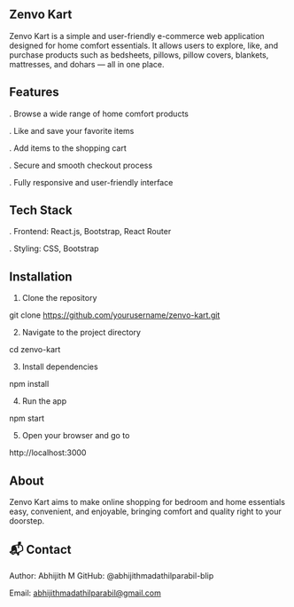 ## Zenvo Kart
   Zenvo Kart is a simple and user-friendly e-commerce web application designed for home comfort essentials. It allows users to explore, like, and purchase products       such as bedsheets, pillows, pillow covers, blankets, mattresses, and dohars — all in one place.
   
## Features
   . Browse a wide range of home comfort products

   . Like and save your favorite items

   . Add items to the shopping cart

   . Secure and smooth checkout process

   . Fully responsive and user-friendly interface

## Tech Stack
   . Frontend: React.js, Bootstrap, React Router

   . Styling: CSS, Bootstrap   

## Installation  

   1) Clone the repository

   git clone https://github.com/yourusername/zenvo-kart.git

   2) Navigate to the project directory

   cd zenvo-kart

   3) Install dependencies

   npm install

   4) Run the app

   npm start

   5) Open your browser and go to

   http://localhost:3000
   
## About

   Zenvo Kart aims to make online shopping for bedroom and home essentials easy, convenient, and enjoyable, bringing comfort and quality right to your doorstep.

## 📬 Contact

Author: Abhijith M
GitHub: @abhijithmadathilparabil-blip

Email: abhijithmadathilparabil@gmail.com
